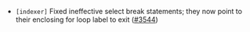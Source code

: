 - `[indexer]` Fixed ineffective select break statements; they now
  point to their enclosing for loop label to exit
  ([\#3544](https://github.com/depinnetwork/por-consensus/issues/3544))
